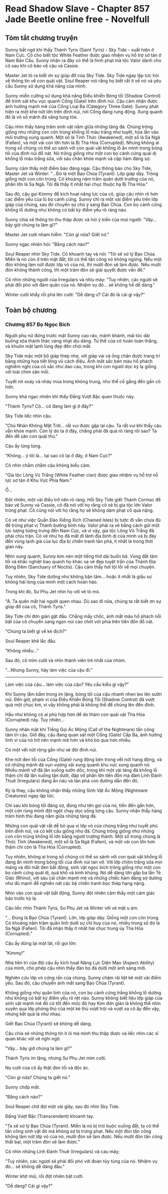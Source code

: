 # Read Shadow Slave - Chapter 857 Jade Beetle online free - Novelfull

## Tóm tắt chương truyện

Sunny bất ngờ khi thấy Thánh Tyris (Saint Tyris) - Sky Tide - xuất hiện ở Nam Cực. Cô cho biết tộc White Feather được giao nhiệm vụ hỗ trợ sơ tán ở Nam Bán Cầu. Sunny nhận ra đây có thể là hình phạt mà tộc Valor dành cho cô sau khi cô bảo vệ cậu và Cassie.

Master Jet tỏ ra biết ơn sự giúp đỡ của Sky Tide. Sky Tide ngay lập tức hỏi về thông tin về con quái vật. Soul Reaper nói rằng họ biết rất ít về nó và yêu cầu Sunny sử dụng khả năng của mình.

Sunny miễn cưỡng sử dụng khả năng Điều khiển Bóng tối (Shadow Control) để trinh sát khu vực quanh Cổng (Gate) trên đỉnh núi. Cậu cảm nhận được ảnh hưởng mạnh mẽ của Cổng Loại Ba (Category Three Gate). Sunny phát hiện ra một khe nứt lớn trên đỉnh núi, nơi Cổng đang rung động. Xung quanh đó là vô số mảnh đá văng tung tóe.

Cậu nhìn thấy hàng trăm sinh vật nằm giữa những tảng đá. Chúng trông giống như những con côn trùng khổng lồ màu trắng như tuyết, hòa lẫn vào môi trường xung quanh. Một số là Tỉnh Thức (Awakened), một số là Sa Ngã (Fallen), và một vài con lớn hơn là Bị Tha Hóa (Corrupted). Nhưng không ai trong số chúng có thể so sánh với con quái vật khổng lồ ẩn mình trong bóng tối của đỉnh núi đổ nát. Nó trông giống như một con bọ cánh cứng quái dị khổng lồ màu trắng sữa, với sáu chân khỏe mạnh và cặp hàm đáng sợ.

Sunny cảm thấy một điềm báo đáng ngại. Cậu thông báo cho Sky Tide, Master Jet và Winter: "...Đó là một Bạo Chúa (Tyrant). Lớp giáp dày. Trông giống một con côn trùng. Có khoảng năm trăm quân dưới trướng của nó, phần lớn là Sa Ngã. Tôi đã thấy ít nhất hai chục thuộc hạ Bị Tha Hóa."

Sau đó, cậu gọi Kimmy để kích hoạt năng lực của cô, giúp cậu nhìn rõ hơn các điểm yếu của lũ bọ cánh cứng. Sunny chỉ ra một vài điểm yếu trên lớp giáp của chúng, sau đó chuyển sự chú ý sang Bạo Chúa. Con bọ cánh cứng khổng lồ dường như không có bất kỳ điểm yếu rõ ràng nào.

Sunny chia sẻ thông tin thu thập được và hỏi ý kiến của mọi người: "Vậy... bây giờ chúng ta làm gì?"

Master Jet cười nham hiểm: "Còn gì nữa? Giết nó."

Sunny ngạc nhiên hỏi: "Bằng cách nào?"

Soul Reaper nhìn Sky Tide. Cô khoanh tay và nói: "Tôi sẽ xử lý Bạo Chúa. Miễn là nó còn ở trên mặt đất, tôi có thể tấn công nó không ngừng. Nếu một đòn không làm nứt được lớp vỏ của nó, thì mười đòn sẽ làm được. Nếu mười đòn không thành công, thì một trăm đòn sẽ giải quyết được vấn đề."

Cô nhìn những người của Irregulars và nhíu mày: "Tuy nhiên, các người sẽ phải đối phó với đám quân của nó. Nhiệm vụ đó... sẽ không hề dễ dàng."

Winter cười khẩy rồi phá lên cười: "Dễ dàng ư? Cái đó là cái gì vậy?"

## Toàn bộ chương

### Chương 857 Bọ Ngọc Bích

Người phụ nữ đứng trước mặt Sunny cao ráo, mảnh khảnh, mái tóc dài buông xõa thành thác vàng nhạt dịu dàng. Tư thế của cô hoàn toàn thẳng, và khuôn mặt lạnh lùng đẹp đến chói mắt.

Sky Tide mặc một bộ giáp thép nhẹ, với giáp vai và ống chân được trang trí bằng những họa tiết lông vũ cách điệu. Ánh mắt sắc bén màu hổ phách nghiêm nghị của cô sắc như dao cau, trong khi con ngươi dọc kỳ lạ giống với loài chim săn mồi.

Tuyết rơi xoáy và nhảy múa trong không trung, như thể cố gắng đến gần cô hơn.

Sunny khá ngạc nhiên khi thấy Đấng Vượt Bậc quen thuộc này.

"Thánh Tyris? Cô... cô đang làm gì ở đây?"

Sky Tide liếc nhìn cậu.

"Chủ Nhân Không Mặt Trời... rất vui được gặp lại cậu. Ta rất vui khi thấy cậu vẫn khỏe mạnh. Còn lý do ta ở đây, chẳng phải đã quá rõ ràng rồi sao? Ta đến để săn con quái thú."

Cậu ấy lúng túng.

"Không... ý tôi là... tại sao cô lại ở đây, ở Nam Cực?"

Cô nhìn chằm chằm cậu không biểu cảm.

"Gia tộc Lông Vũ Trắng (White Feather clan) được giao nhiệm vụ hỗ trợ nỗ lực sơ tán ở Khu Vực Phía Nam."

Ồ...

Đột nhiên, một vài điều trở nên rõ ràng. Hồi Sky Tide giết Thánh Cormac để bảo vệ Sunny và Cassie, cô đã nói với họ rằng cô sẽ bị gia tộc lớn Valor trừng phạt. Cô cũng nói với họ rằng họ sẽ không dám phạt cô quá nặng.

Có vẻ như việc Quần Đảo Xiềng Xích (Chained Isles) bị tước đi vẫn chưa đủ để trừng phạt vị Thánh bướng bỉnh này. Valor phải ra vẻ bằng cách gửi một lực lượng tượng trưng đến Nam Cực, và vì vậy, gia tộc Lông Vũ Trắng đã phải chịu trận. Có vẻ như họ đã mất đi lãnh địa bình dị của mình và bị đày đến vùng lạnh giá của lục địa bị chiến tranh tàn phá, ít nhất là trong thời gian này.

Nhìn xung quanh, Sunny kìm nén một tiếng thở dài buồn bã. Vùng đất tăm tối và khắc nghiệt bao quanh họ khác xa vẻ đẹp tuyệt trần của Thánh Địa Bóng Đêm (Sanctuary of Noctis). Cậu cảm thấy hơi tội lỗi về mọi chuyện.

Tuy nhiên, Sky Tide dường như không bận tâm... hoặc ít nhất là giấu sự không hài lòng của mình một cách hoàn hảo.

Trong khi đó, Sư Phụ Jet nhìn họ với vẻ tò mò.

"À. Ta quên mất hai người quen nhau. Dù sao đi nữa, chúng ta rất biết ơn sự giúp đỡ của cô, Thánh Tyris."

Sky Tide chỉ đơn giản gật đầu. Chẳng mấy chốc, ánh mắt màu hổ phách nổi bật của cô chuyển sang ngọn núi cao chót vót phía trên tiền đồn đổ nát.

"Chúng ta biết gì về kẻ địch?"

Soul Reaper khẽ lắc đầu.

"Không nhiều..."

Sau đó, cô mỉm cười và nhìn thành viên trẻ nhất của nhóm.

"...Nhưng Sunny, hãy làm việc của cậu đi."

***

Làm việc của cậu... làm việc của cậu? Yêu cầu kiểu gì vậy?"

Khi Sunny lầm bầm trong im lặng, bóng tối của cậu nhanh nhẹn leo lên sườn núi. Đến giờ, phạm vi của Điều Khiển Bóng Tối (Shadow Control) đã vượt quá một chục km, vì vậy không phải là không thể để chúng lên đến đỉnh.

Hầu như không có ai phù hợp hơn để do thám con quái vật Tha Hóa (Corrupted) này. Tuy nhiên...

Sunny nhăn mặt khi Tiếng Gọi Ác Mộng (Call of the Nightmare) tấn công tâm trí cậu. Giờ đây, cậu đang quan sát một Cổng (Gate) Cấp Ba, ảnh hưởng tinh vi của nó trở nên mạnh mẽ hơn và khó bỏ qua hơn nhiều.

Có một vết nứt rộng gần như xẻ đôi đỉnh núi.

Khe nứt đen tối của Cổng (Gate) rung động bên trong vết nứt hang động, và có những mảnh đá vụn vương vãi xung quanh khu vực xung quanh nó. Nhiều mảnh vỡ đã lăn xuống sườn dốc, trong khi một vài tảng đá khổng lồ thậm chí đã lăn xuống tận dưới, đập vỡ phần lớn tiền đồn mà đám Lính Đánh Thuê (Irregulars) đang ẩn náu và tàn phá con đường dẫn đến đó.

Kỳ lạ thay, cậu không nhận thấy những Sinh Vật Ác Mộng (Nightmare Creatures) ngay lập tức.

Chỉ sau khi bóng tối đáng sợ, đúng như tên gọi của nó, tiến đến gần hơn, một cơn rùng mình đột ngột chạy dọc sống lưng cậu. Sunny nhận thấy hàng trăm hình thù đang nằm giữa những tảng đá.

Những con quái vật rất dễ bỏ qua vì lớp vỏ của chúng trắng như tuyết phủ trên đỉnh núi, và có kết cấu giống như đá. Chúng trông giống như những con côn trùng khổng lồ lớn bằng người trưởng thành. Một số trong chúng là Thức Tỉnh (Awakened), một số là Sa Ngã (Fallen), và một vài con lớn hơn thậm chí còn là Tha Hóa (Corrupted).

Tuy nhiên, không ai trong số chúng có thể so sánh với con quái vật khổng lồ đang ẩn mình trong bóng tối của đỉnh núi tan vỡ. Với lớp chitin trắng sữa mịn màng và đôi mắt đen bất động, sinh vật ngọc bích trông giống như một con bọ cánh cứng quái dị, quá khổ và kinh khủng. Nó dễ dàng lớn gấp ba lần Tê Giác (Rhino), với sáu cái chân mạnh mẽ và những chiếc hàm đáng sợ dường như đủ mạnh để nghiền nát các bệ chiến tranh bọc thép hạng nặng.

Nhìn vào con quái vật bất động, Sunny đột nhiên cảm thấy một cảm giác báo trước kỳ lạ.

Cậu liếc nhìn Thánh Tyris, Sư Phụ Jet và Winter với vẻ mặt u ám.

"... Đúng là Bạo Chúa (Tyrant). Lớn, lớp giáp dày. Giống một con côn trùng. Có khoảng năm trăm quân lính dưới sự chỉ huy của nó, nhiều trong số đó là Sa Ngã (Fallen). Tôi đã nhận thấy ít nhất hai chục trung úy Tha Hóa (Corrupted)."

Cậu ấy dừng lại một lát, rồi gọi lớn:

"Kimmy!"

Nhà tiên tri của đội cậu ấy kích hoạt Năng Lực Diện Mạo (Aspect Ability) của mình, cho phép cậu nhìn thấy đàn bọ đá dưới một ánh sáng mới.

Nghiên cứu lớp vỏ cứng rắn của chúng, Sunny chậm rãi liệt kê một vài điểm yếu. Sau đó, cậu chuyển ánh mắt sang Bạo Chúa (Tyrant).

Không giống như quân lính của nó, con bọ cánh cứng trắng khổng lồ dường như không có bất kỳ điểm yếu rõ rệt nào. Sunny không biết liệu lớp giáp của sinh vật mạnh mẽ đó có tốt đến mức đó hay Kim đơn giản là không thể nhìn xuyên qua lớp phòng thủ của một kẻ thù vượt trội và vượt xa cô ấy đến vậy, nhưng kết quả là như nhau.

Giết Bạo Chúa (Tyrant) sẽ không dễ dàng.

Cậu chia sẻ những thông tin ít ỏi mà mình thu thập được và liếc nhìn các sĩ quan khác với vẻ nghi ngờ.

"Vậy... bây giờ chúng ta làm gì?"

Thánh Tyris im lặng, nhưng Sư Phụ Jet mỉm cười.

Nụ cười của cô ấy thật đen tối và độc ác.

"Còn gì nữa? Chúng ta giết nó."

Sunny chớp mắt.

"Bằng cách nào?"

Soul Reaper chờ đợi một vài giây, sau đó nhìn Sky Tide.

Đấng Vượt Bậc (Transcendent) khoanh tay.

"Ta sẽ xử lý Bạo Chúa (Tyrant). Miễn là nó bị trói buộc xuống đất, ta có thể tấn công sinh vật đó mà không sợ bị trừng phạt. Nếu một đòn tấn công không làm nứt lớp vỏ của nó, mười đòn sẽ làm được. Nếu mười đòn tấn công thất bại, một trăm đòn sẽ làm được."

Cô nhìn những Lính Đánh Thuê (Irregulars) và cau mày;

"Tuy nhiên, các ngươi sẽ phải đối phó với đoàn tùy tùng của nó. Nhiệm vụ đó... sẽ không dễ dàng đâu."

Winter khịt mũi, rồi đột nhiên bật cười.

"Dễ dàng? Cái gì vậy?"